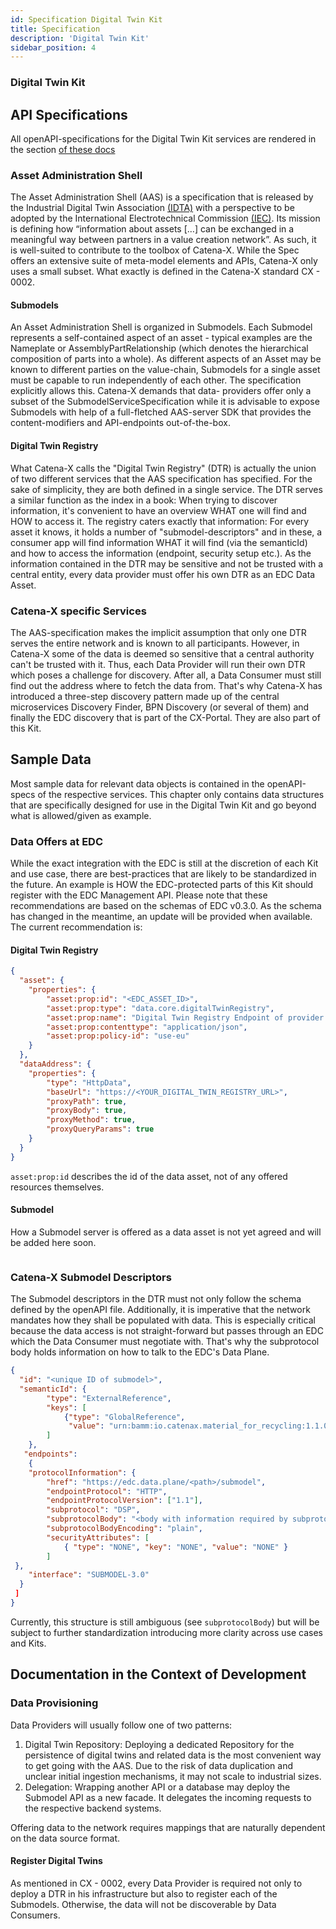 ```yaml
---
id: Specification Digital Twin Kit
title: Specification
description: 'Digital Twin Kit'
sidebar_position: 4
---
```


### Digital Twin Kit

<!--
Development View of the Kit.
-->

<!-- !Mandatory! -->
## API Specifications

All openAPI-specifications for the Digital Twin Kit services are rendered in the section [of these docs](API%20Specs)

### Asset Administration Shell

The Asset Administration Shell (AAS) is a specification that is released by the Industrial Digital Twin Association 
[(IDTA)](https://industrialdigitaltwin.org/) with a perspective to be adopted by the International Electrotechnical 
Commission [(IEC)](https://www.iec.ch/homepage). 
Its mission is defining how “information about assets […] can be exchanged in a meaningful way between partners in a value
creation network”. As such, it is well-suited to contribute to the toolbox of Catena-X. While the Spec offers an extensive
suite of meta-model elements and APIs, Catena-X only uses a small subset. What exactly is defined in the Catena-X standard 
CX - 0002.

#### Submodels

An Asset Administration Shell is organized in Submodels. Each Submodel represents a self-contained aspect of an asset - 
typical examples are the Nameplate or AssemblyPartRelationship (which denotes the hierarchical composition of parts into
a whole). As different aspects of an Asset may be known to different parties on the value-chain, Submodels for a single asset
must be capable to run independently of each other. The specification explicitly allows this. Catena-X demands that data-
providers offer only a subset of the SubmodelServiceSpecification while it is advisable to expose Submodels with help of 
a full-fletched AAS-server SDK that provides the content-modifiers and API-endpoints out-of-the-box.

#### Digital Twin Registry

What Catena-X calls the "Digital Twin Registry" (DTR) is actually the union of two different services that the AAS specification
has specified. For the sake of simplicity, they are both defined in a single service. The DTR serves a similar function as the
index in a book: When trying to discover information, it's convenient to have an overview WHAT one will find and HOW to
access it. The registry caters exactly that information: For every asset it knows, it holds a number of "submodel-descriptors" and in 
these, a consumer app will find information WHAT it will find (via the semanticId) and how to access the information (endpoint,
security setup etc.). As the information contained in the DTR may be sensitive and not be trusted with a central entity,
every data provider must offer his own DTR as an EDC Data Asset.

### Catena-X specific Services

The AAS-specification makes the implicit assumption that only one DTR serves the entire network and is known
to all participants. However, in Catena-X some of the data is deemed so sensitive that a central authority can't be
trusted with it. Thus, each Data Provider will run their own DTR which poses a challenge for discovery. After all, a
Data Consumer must still find out the address where to fetch the data from. That's why Catena-X has introduced a 
three-step discovery pattern made up of the central microservices Discovery Finder, BPN Discovery (or several of them) 
and finally the EDC discovery that is part of the CX-Portal. They are also part of this Kit.

<!-- Recommended -->
## Sample Data

Most sample data for relevant data objects is contained in the openAPI-specs of the respective services. This chapter only
contains data structures that are specifically designed for use in the Digital Twin Kit and go beyond what is allowed/given
as example.  

### Data Offers at EDC

While the exact integration with the EDC is still at the discretion of each Kit and use case, there are best-practices
that are likely to be standardized in the future. An example is HOW the EDC-protected parts of this Kit should register
with the EDC Management API. Please note that these recommendations are based on the schemas of EDC v0.3.0. As the
schema has changed in the meantime, an update will be provided when available. The current recommendation is:

#### Digital Twin Registry

````json
{
  "asset": {
    "properties": {
        "asset:prop:id": "<EDC_ASSET_ID>",
        "asset:prop:type": "data.core.digitalTwinRegistry",
        "asset:prop:name": "Digital Twin Registry Endpoint of provider XYZ",
        "asset:prop:contenttype": "application/json",
        "asset:prop:policy-id": "use-eu"
    }
  },
  "dataAddress": {
    "properties": {
        "type": "HttpData",
        "baseUrl": "https://<YOUR_DIGITAL_TWIN_REGISTRY_URL>",
        "proxyPath": true,
        "proxyBody": true,
        "proxyMethod": true,
        "proxyQueryParams": true 
    }
  }
}
````

`asset:prop:id` describes the id of the data asset, not of any offered resources themselves. 

#### Submodel

How a Submodel server is offered as a data asset is not yet agreed and will be added here soon.
```json

```

### Catena-X Submodel Descriptors

The Submodel descriptors in the DTR must not only follow the schema defined by the openAPI file. Additionally, it is 
imperative that the network mandates how they shall be populated with data. This is especially critical because the
data access is not straight-forward but passes through an EDC which the Data Consumer must negotiate with. That's why
the subprotocol body holds information on how to talk to the EDC's Data Plane.
````json
{
  "id": "<unique ID of submodel>",
  "semanticId": {
        "type": "ExternalReference", 
        "keys": [
            {"type": "GlobalReference", 
             "value": "urn:bamm:io.catenax.material_for_recycling:1.1.0#MaterialForRecycling"}
        ]
    },
   "endpoints": 
    {
    "protocolInformation": {
        "href": "https://edc.data.plane/<path>/submodel",
        "endpointProtocol": "HTTP",
        "endpointProtocolVersion": ["1.1"],
        "subprotocol": "DSP",
        "subprotocolBody": "<body with information required by subprotocol>", 
        "subprotocolBodyEncoding": "plain",
        "securityAttributes": [ 
            { "type": "NONE", "key": "NONE", "value": "NONE" } 
        ]
 },
    "interface": "SUBMODEL-3.0"
  }
 ]
}
````
Currently, this structure is still ambiguous (see `subprotocolBody`) but will be subject to further standardization introducing
more clarity across use cases and Kits.

<!-- Recommended -->
## Documentation in the Context of Development

### Data Provisioning

Data Providers will usually follow one of two patterns:
1. Digital Twin Repository: Deploying a dedicated Repository for the persistence of digital twins and related data is the most
convenient way to get going with the AAS. Due to the risk of data duplication and unclear initial ingestion mechanisms,
it may not scale to industrial sizes.
2. Delegation: Wrapping another API or a database may deploy the Submodel API as a new facade. It delegates the incoming
requests to the respective backend systems. 

Offering data to the network requires mappings that are naturally dependent on the data source format.

#### Register Digital Twins

As mentioned in CX - 0002, every Data Provider is required not only to deploy a DTR in his infrastructure but also to
register each of the Submodels. Otherwise, the data will not be discoverable by Data Consumers.